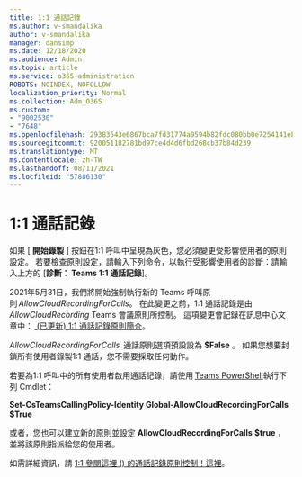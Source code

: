 ```yaml
---
title: 1:1 通話記錄
ms.author: v-smandalika
author: v-smandalika
manager: dansimp
ms.date: 12/18/2020
ms.audience: Admin
ms.topic: article
ms.service: o365-administration
ROBOTS: NOINDEX, NOFOLLOW
localization_priority: Normal
ms.collection: Adm_O365
ms.custom:
- "9002530"
- "7648"
ms.openlocfilehash: 29383643e6867bca7fd31774a9594b82fdc080bb0e7254141e8c883ad861075e
ms.sourcegitcommit: 920051182781bd97ce4d4d6fbd268cb37b84d239
ms.translationtype: MT
ms.contentlocale: zh-TW
ms.lasthandoff: 08/11/2021
ms.locfileid: "57886130"
---
```

# <a name="11-call-recording"></a>1:1 通話記錄

如果 [ **開始錄製** ] 按鈕在1:1 呼叫中呈現為灰色，您必須變更受影響使用者的原則設定。 若要檢查原則設定，請輸入下列命令，以執行受影響使用者的診斷：請輸入上方的 [**診斷： Teams 1:1 通話記錄**]。     

2021年5月31日，我們將開始強制執行新的 Teams 呼叫原則 *AllowCloudRecordingForCalls*。 在此變更之前，1:1 通話記錄是由 *AllowCloudRecording* Teams 會議原則所控制。 這項變更會記錄在訊息中心文章中： [ (已更新) 1:1 通話記錄原則簡介](https://portal.microsoft.com/Adminportal/Home?ref=MessageCenter/:/messages/MC238796)。  

*AllowCloudRecordingForCalls*  通話原則選項預設設為 **$False** 。 如果您想要封鎖所有使用者錄製1:1 通話，您不需要採取任何動作。  

若要為1:1 呼叫中的所有使用者啟用通話記錄，請使用 [Teams PowerShell](https://docs.microsoft.com/microsoftteams/teams-powershell-install)執行下列 Cmdlet： 

**Set-CsTeamsCallingPolicy-Identity Global-AllowCloudRecordingForCalls $True** 

或者，您也可以建立新的原則並設定 **AllowCloudRecordingForCalls** **$true** ，並將該原則指派給您的使用者。 

如需詳細資訊，請 [1:1 參閱這裡 () 的通話記錄原則控制！這裡](https://techcommunity.microsoft.com/t5/microsoft-teams-support/1-1-call-recording-policy-controls-are-almost-here/ba-p/2217668)。
